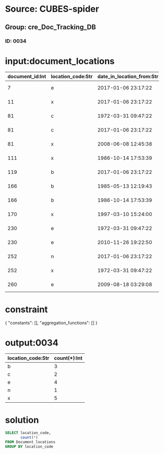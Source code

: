 # Source: CUBES-spider
## Group: cre_Doc_Tracking_DB
### ID: 0034

# input:document_locations

| document_id:Int | location_code:Str | date_in_location_from:Str | date_in_locaton_to:Str |
|---|---|---|---|
| 7 | e | 2017-01-06 23:17:22 | 2008-06-08 12:45:38 |
| 11 | x | 2017-01-06 23:17:22 | 2012-07-03 09:48:46 |
| 81 | c | 1972-03-31 09:47:22 | 1987-11-05 06:11:22 |
| 81 | c | 2017-01-06 23:17:22 | 2010-11-26 19:22:50 |
| 81 | x | 2008-06-08 12:45:38 | 1976-06-15 03:40:06 |
| 111 | x | 1986-10-14 17:53:39 | 2010-11-26 19:22:50 |
| 119 | b | 2017-01-06 23:17:22 | 1995-01-01 03:52:11 |
| 166 | b | 1985-05-13 12:19:43 | 1986-10-14 17:53:39 |
| 166 | b | 1986-10-14 17:53:39 | 2010-11-26 19:22:50 |
| 170 | x | 1997-03-10 15:24:00 | 1976-06-15 03:40:06 |
| 230 | e | 1972-03-31 09:47:22 | 1987-11-05 06:11:22 |
| 230 | e | 2010-11-26 19:22:50 | 2017-01-06 23:17:22 |
| 252 | n | 2017-01-06 23:17:22 | 1997-03-10 15:24:00 |
| 252 | x | 1972-03-31 09:47:22 | 2009-08-18 03:29:08 |
| 260 | e | 2009-08-18 03:29:08 | 1986-10-14 17:53:39 |

# constraint

{
  "constants": [],
  "aggregation_functions": []
}

# output:0034

| location_code:Str | count(*):Int |
|---|---|
| b | 3 |
| c | 2 |
| e | 4 |
| n | 1 |
| x | 5 |

# solution

```sql
SELECT location_code,
       count(*)
FROM Document_locations
GROUP BY location_code
```
